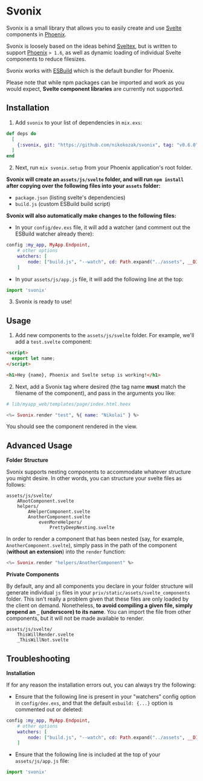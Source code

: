 # Svonix

Svonix is a small library that allows you to easily create and use [Svelte](https://svelte.dev/) components in [Phoenix](https://www.phoenixframework.org/).

Svonix is loosely based on the ideas behind [Sveltex](https://github.com/virkillz/sveltex), but is written to support [Phoenix](https://www.phoenixframework.org/) `> 1.6`, as well as dynamic loading of individual Svelte components to reduce filesizes.

Svonix works with [ESBuild](https://esbuild.github.io/) which is the default bundler for Phoenix.

Please note that while npm packages can be imported and work as you would expect, **Svelte component libraries** are currently not supported.

## Installation

1. Add `svonix` to your list of dependencies in `mix.exs`:

```elixir
def deps do
  [
    {:svonix, git: "https://github.com/nikokozak/svonix", tag: "v0.6.0"}
  ]
end
```

2. Next, run `mix svonix.setup` from your Phoenix application's root folder. 

**Svonix will create an `assets/js/svelte` folder, and will run `npm install` after copying over the following files into your `assets` folder:**
- `package.json` (listing svelte's dependencies)
- `build.js` (custom ESBuild build script)

**Svonix will also automatically make changes to the following files:**
- In your `config/dev.exs` file, it will add a watcher (and comment out the ESBuild watcher already there):

```elixir
config :my_app, MyApp.Endpoint,
    # other options
    watchers: [
        node: ["build.js", "--watch", cd: Path.expand("../assets", __DIR__)],
    ]
```

- In your `assets/js/app.js` file, it will add the following line at the top:

```javascript
import 'svonix'
```

3. Svonix is ready to use! 

## Usage

1. Add new components to the `assets/js/svelte` folder. For example, we'll add a `test.svelte` component:
```html
<script>
  export let name;
</script>

<h1>Hey {name}, Phoenix and Svelte setup is working!</h1>
```

2. Next, add a Svonix tag where desired (the tag name **must** match the filename of the component), and pass in the arguments you like:
```elixir
# lib/myapp_web/templates/page/index.html.heex

<%= Svonix.render "test", %{ name: "Nikolai" } %>
```

You should see the component rendered in the view.

## Advanced Usage

**Folder Structure**

Svonix supports nesting components to accommodate whatever structure you might desire. In other words, you can structure your svelte files as follows:

```
assets/js/svelte/
    ARootComponent.svelte
    helpers/
        AHelperComponent.svelte
        AnotherComponent.svelte
            evenMoreHelpers/
                PrettyDeepNesting.svelte
```

In order to render a component that has been nested (say, for example, `AnotherComponent.svelte`), simply pass in the path of the component (**without an extension**) into the `render` function:

```Elixir
<%= Svonix.render "helpers/AnotherComponent" %>
```

**Private Components**

By default, any and all components you declare in your folder structure will generate individual `js` files in your `priv/static/assets/svelte_components` folder. This isn't really a problem given that these files are only loaded by the client on demand. Nonetheless, **to avoid compiling a given file, simply prepend an `_` (underscore) to its name**. You can import the file from other components, but it will not be made available to render.

```
assets/js/svelte/
    ThisWillRender.svelte
    _ThisWillNot.svelte
```

## Troubleshooting

**Installation**

If for any reason the installation errors out, you can always try the following:

- Ensure that the following line is present in your "watchers" config option in `config/dev.exs`, and that the default `esbuild: {...}` option is commented out or deleted:

```elixir
config :my_app, MyApp.Endpoint,
    # other options
    watchers: [
        node: ["build.js", "--watch", cd: Path.expand("../assets", __DIR__)],
    ]
```

- Ensure that the following line is included at the top of your `assets/js/app.js` file:

```javascript
import 'svonix'
```
